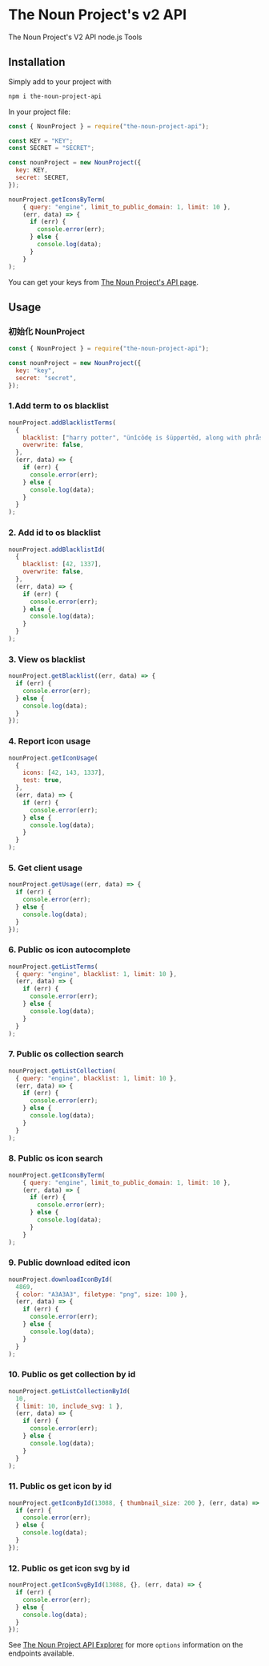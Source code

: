 # The Noun Project's v2 API

The Noun Project's V2 API node.js Tools

## Installation

Simply add to your project with

```bash
npm i the-noun-project-api
```

In your project file:

```javascript
const { NounProject } = require("the-noun-project-api");

const KEY = "KEY";
const SECRET = "SECRET";

const nounProject = new NounProject({
  key: KEY,
  secret: SECRET,
});

nounProject.getIconsByTerm(
    { query: "engine", limit_to_public_domain: 1, limit: 10 },
    (err, data) => {
      if (err) {
        console.error(err);
      } else {
        console.log(data);
      }
    }
);
```

You can get your keys from [The Noun Project's API page](https://thenounproject.com/api/).

## Usage

### 初始化 NounProject

```js
const { NounProject } = require("the-noun-project-api");

const nounProject = new NounProject({
  key: "key",
  secret: "secret",
});
```

### 1.Add term to os blacklist

```js
nounProject.addBlacklistTerms(
  {
    blacklist: ["harry potter", "ünîcōdę is šüppørtëd, along with phråses"],
    overwrite: false,
  },
  (err, data) => {
    if (err) {
      console.error(err);
    } else {
      console.log(data);
    }
  }
);
```

### 2. Add id to os blacklist

```js
nounProject.addBlacklistId(
  {
    blacklist: [42, 1337],
    overwrite: false,
  },
  (err, data) => {
    if (err) {
      console.error(err);
    } else {
      console.log(data);
    }
  }
);
```

### 3. View os blacklist

```js
nounProject.getBlacklist((err, data) => {
  if (err) {
    console.error(err);
  } else {
    console.log(data);
  }
});
```

### 4. Report icon usage

```js
nounProject.getIconUsage(
  {
    icons: [42, 143, 1337],
    test: true,
  },
  (err, data) => {
    if (err) {
      console.error(err);
    } else {
      console.log(data);
    }
  }
);
```

### 5. Get client usage

```js
nounProject.getUsage((err, data) => {
  if (err) {
    console.error(err);
  } else {
    console.log(data);
  }
});
```

### 6. Public os icon autocomplete

```js
nounProject.getListTerms(
  { query: "engine", blacklist: 1, limit: 10 },
  (err, data) => {
    if (err) {
      console.error(err);
    } else {
      console.log(data);
    }
  }
);
```

### 7. Public os collection search

```js
nounProject.getListCollection(
  { query: "engine", blacklist: 1, limit: 10 },
  (err, data) => {
    if (err) {
      console.error(err);
    } else {
      console.log(data);
    }
  }
);
```

### 8. Public os icon search

```js
nounProject.getIconsByTerm(
    { query: "engine", limit_to_public_domain: 1, limit: 10 },
    (err, data) => {
      if (err) {
        console.error(err);
      } else {
        console.log(data);
      }
    }
);
```

### 9. Public download edited icon

```js
nounProject.downloadIconById(
  4869,
  { color: "A3A3A3", filetype: "png", size: 100 },
  (err, data) => {
    if (err) {
      console.error(err);
    } else {
      console.log(data);
    }
  }
);
```

### 10. Public os get collection by id

```js
nounProject.getListCollectionById(
  10,
  { limit: 10, include_svg: 1 },
  (err, data) => {
    if (err) {
      console.error(err);
    } else {
      console.log(data);
    }
  }
);
```

### 11. Public os get icon by id
```js
nounProject.getIconById(13088, { thumbnail_size: 200 }, (err, data) => {
  if (err) {
    console.error(err);
  } else {
    console.log(data);
  }
});
```

### 12. Public os get icon svg by id
```js
nounProject.getIconSvgById(13088, {}, (err, data) => {
  if (err) {
    console.error(err);
  } else {
    console.log(data);
  }
});
```

See [The Noun Project API Explorer](http://api.thenounproject.com/explorer) for more `options` information on the endpoints available.